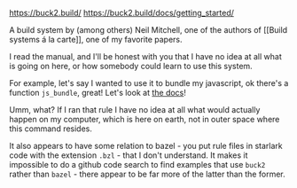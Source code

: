 https://buck2.build/
https://buck2.build/docs/getting_started/

A build system by (among others) Neil Mitchell, one of the authors of [[Build systems á la carte]], one of my favorite papers.

I read the manual, and I'll be honest with you that I have no idea at all what is going on here, or how somebody could learn to use this system.

For example, let's say I wanted to use it to bundle my javascript, ok there's a function `js_bundle`, great! Let's look at [the docs](https://buck2.build/docs/api/rules/#js_bundle)!

Umm, what? If I ran that rule I have no idea at all what would actually happen on my computer, which is here on earth, not in outer space where this command resides.

It also appears to have some relation to bazel - you put rule files in starlark code with the extension `.bzl` - that I don't understand. It makes it impossible to do a github code search to find examples that use `buck2` rather than `bazel` - there appear to be far more of the latter than the former.